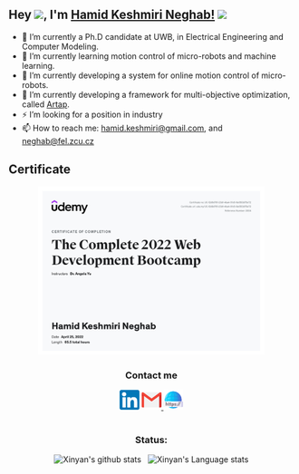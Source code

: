 <!-- <h1> Hi there 👋 -->
## Hey <img src="https://github.com/TheDudeThatCode/TheDudeThatCode/blob/master/Assets/Hi.gif" width="29px">, I'm [Hamid Keshmiri Neghab!](http://hamidkeshmiri.ir/) <img src='https://user-images.githubusercontent.com/5713670/87202985-820dcb80-c2b6-11ea-9f56-7ec461c497c3.gif' width='55'>


<!-- **Hamidkn/HamidKn** is a ✨ _special_ ✨ repository because its `README.md` (this file) appears on your GitHub profile.

Here are some ideas to get you started: -->

- 🔭 I’m currently a Ph.D candidate at UWB, in Electrical Engineering and Computer Modeling.
- 🌱 I’m currently learning motion control of micro-robots and machine learning.
- 👯 I’m currently developing a system for online motion control of micro-robots.
- 🤔 I’m currently developing a framework for multi-objective optimization, called [Artap](http://www.agros2d.org/artap/).
- ⚡ I’m looking for a position in industry
- 📫 How to reach me: hamid.keshmiri@gmail.com, and neghab@fel.zcu.cz

## Certificate
<div align="center">
<img src="UC-f2d9d761-23df-4ba4-91c6-6ef353d75e72.jpg" width="400px"></div>
<!-- ![](UC-f2d9d761-23df-4ba4-91c6-6ef353d75e72.jpg) -->
<div align="center">
<h3> Contact me </h3>
<a href="https://www.linkedin.com/in/hamid-keshmiri-neghab-37ab9b4a/"> <img alt="linkedin" width="35px" src="linkedin.png" /></a>
<a href="mailto:hamid.keshmiri@gmail.com"> <img alt=" twitter" width="35px" src="email.png" /> </a> 
<a href="http://hamidkeshmiri.ir/"><img alt="pesonal website resume cv" width="35px" src="website.png" /></a>	
<!-- <a href="https://www.researchgate.net/profile/Hamid-Keshmiri-Neghab"><img alt="pesonal website resume cv" width="35px" src="researchgate.png"/></a> -->
</div>
<br />
<!-- ## stats -->
<div align="center">
<h3>Status:</h3>

![Xinyan's github stats](https://github-readme-stats.vercel.app/api?username=hamidkn&show_icons=true&hide_border=true)&nbsp;&nbsp;
![Xinyan's Language stats](https://github-readme-stats-eight-theta.vercel.app/api/top-langs/?username=hamidkn&layout=compact&langs_count=8&hide_border=true)
</div>
<br />
